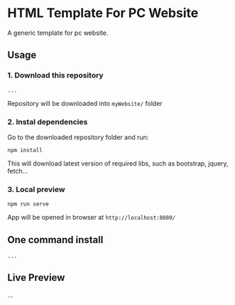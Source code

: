 # HTML Template For PC Website

A generic template for pc website.

## Usage

### 1. Download this repository
```
...
```

Repository will be downloaded into `myWebsite/` folder

### 2. Instal dependencies

Go to the downloaded repository folder and run:
```
npm install
```

This will download latest version of required libs, such as bootstrap, jquery, fetch...

### 3. Local preview

```
npm run serve
```

App will be opened in browser at `http://localhost:8080/`

## One command install

```
...
```

## Live Preview

...
